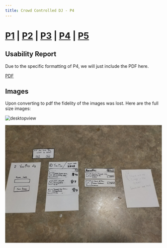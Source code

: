 ```yaml
---
title: Crowd Controlled DJ - P4
---
```


# [P1](index) | [P2](p2) | [P3](p3) | [P4](p4) | [P5](p5)

## Usability Report
Due to the specific formatting of P4, we will just include the PDF here.

[PDF](p4.pdf)

## Images
Upon converting to pdf the fidelity of the images was lost. Here are the full size images:

![desktopview](img/desktopviews.jpg)

![mobileview](img/mobileviews.jpg)
